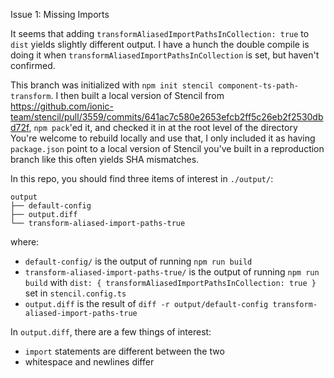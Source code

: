 Issue 1: Missing Imports

It seems that adding `transformAliasedImportPathsInCollection: true` to `dist` yields slightly different output.
I have a hunch the double compile is doing it when `transformAliasedImportPathsInCollection` is set, but haven't confirmed.

This branch was initialized with `npm init stencil component-ts-path-transform`.
I then built a local version of Stencil from https://github.com/ionic-team/stencil/pull/3559/commits/641ac7c580e2653efcb2ff5c26eb2f2530dbd72f, `npm pack`'ed it, and checked it in at the root level of the directory
You're welcome to rebuild locally and use that, I only included it as having `package.json` point to a local version of Stencil you've built in a reproduction branch like this often yields SHA mismatches.

In this repo, you should find three items of interest in `./output/`:

```
output
├── default-config
├── output.diff
└── transform-aliased-import-paths-true
```

where:
- `default-config/` is the output of running `npm run build`
- `transform-aliased-import-paths-true/` is the output of running `npm run build` with `dist: { transformAliasedImportPathsInCollection: true }` set in `stencil.config.ts`
- `output.diff` is the result of `diff -r output/default-config transform-aliased-import-paths-true`

In `output.diff`, there are a few things of interest:
- `import` statements are different between the two
- whitespace and newlines differ
